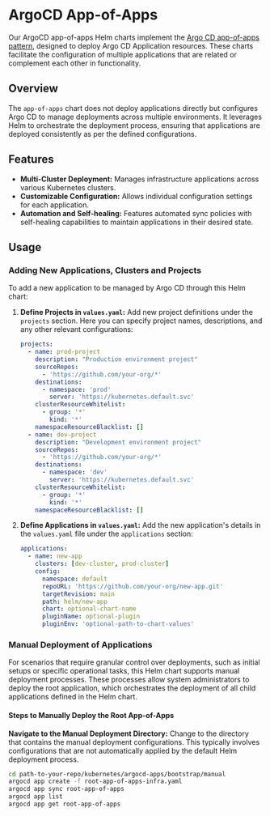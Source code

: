 # ArgoCD App-of-Apps

Our ArgoCD app-of-apps Helm charts implement the [Argo CD app-of-apps pattern](https://argo-cd.readthedocs.io/en/stable/operator-manual/cluster-bootstrapping/#app-of-apps-pattern), designed to deploy Argo CD Application resources. These charts facilitate the configuration of multiple applications that are related or complement each other in functionality.

## Overview

The `app-of-apps` chart does not deploy applications directly but configures Argo CD to manage deployments across multiple environments. It leverages Helm to orchestrate the deployment process, ensuring that applications are deployed consistently as per the defined configurations.

## Features

- **Multi-Cluster Deployment:** Manages infrastructure applications across various Kubernetes clusters.
- **Customizable Configuration:** Allows individual configuration settings for each application.
- **Automation and Self-healing:** Features automated sync policies with self-healing capabilities to maintain applications in their desired state.

## Usage

### Adding New Applications, Clusters and Projects

To add a new application to be managed by Argo CD through this Helm chart:

1. **Define Projects in `values.yaml`:**
   Add new project definitions under the `projects` section. Here you can specify project names, descriptions, and any other relevant configurations:

   ```yaml
   projects:
     - name: prod-project
       description: "Production environment project"
       sourceRepos:
         - 'https://github.com/your-org/*'
       destinations:
         - namespace: 'prod'
           server: 'https://kubernetes.default.svc'
       clusterResourceWhitelist:
         - group: '*'
           kind: '*'
       namespaceResourceBlacklist: []
     - name: dev-project
       description: "Development environment project"
       sourceRepos:
         - 'https://github.com/your-org/*'
       destinations:
         - namespace: 'dev'
           server: 'https://kubernetes.default.svc'
       clusterResourceWhitelist:
         - group: '*'
           kind: '*'
       namespaceResourceBlacklist: []

2. **Define Applications in `values.yaml`:**
   Add the new application's details in the `values.yaml` file under the `applications` section:
   ```yaml
   applications:
     - name: new-app
       clusters: [dev-cluster, prod-cluster]
       config:
         namespace: default
         repoURL: 'https://github.com/your-org/new-app.git'
         targetRevision: main
         path: helm/new-app
         chart: optional-chart-name
         pluginName: optional-plugin
         pluginEnv: 'optional-path-to-chart-values'

### Manual Deployment of Applications

For scenarios that require granular control over deployments, such as initial setups or specific operational tasks, this Helm chart supports manual deployment processes. These processes allow system administrators to deploy the root application, which orchestrates the deployment of all child applications defined in the Helm chart.

#### Steps to Manually Deploy the Root App-of-Apps

 **Navigate to the Manual Deployment Directory:**
   Change to the directory that contains the manual deployment configurations. This typically involves configurations that are not automatically applied by the default Helm deployment process.

   ```bash
   cd path-to-your-repo/kubernetes/argocd-apps/bootstrap/manual
   argocd app create -f root-app-of-apps-infra.yaml
   argocd app sync root-app-of-apps
   argocd app list
   argocd app get root-app-of-apps
